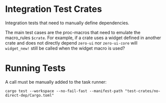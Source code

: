 # Integration Test Crates

Integration tests that need to manually define dependencies.

The main test cases are the proc-macros that need to emulate the macro_rules `$crate`.
For example, if a crate uses a widget defined in another crate and does not directly depend `zero-ui` nor `zero-ui-core` will
`widget_new!` still be called when the widget macro is used?

# Running Tests

A call must be manually added to the task runner:

```shell
cargo test --workspace --no-fail-fast --manifest-path "test-crates/no-direct-dep/Cargo.toml"
```